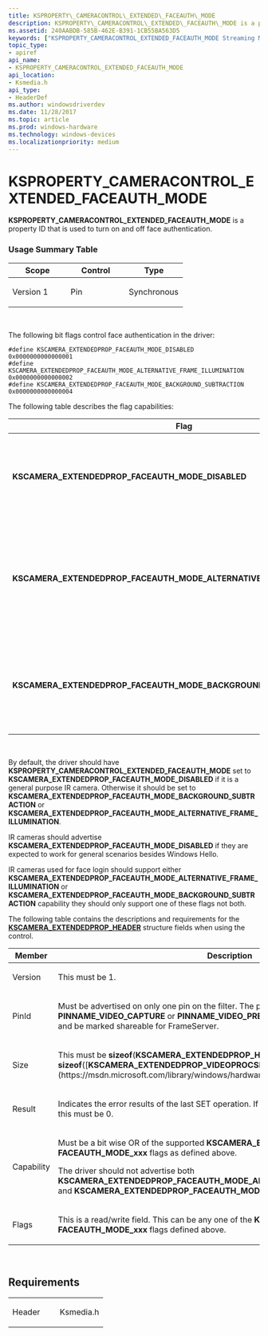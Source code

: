 ```yaml
---
title: KSPROPERTY\_CAMERACONTROL\_EXTENDED\_FACEAUTH\_MODE
description: KSPROPERTY\_CAMERACONTROL\_EXTENDED\_FACEAUTH\_MODE is a property ID that is used to turn on and off face authentication.
ms.assetid: 240AABDB-585B-462E-B391-1CB55BA563D5
keywords: ["KSPROPERTY_CAMERACONTROL_EXTENDED_FACEAUTH_MODE Streaming Media Devices"]
topic_type:
- apiref
api_name:
- KSPROPERTY_CAMERACONTROL_EXTENDED_FACEAUTH_MODE
api_location:
- Ksmedia.h
api_type:
- HeaderDef
ms.author: windowsdriverdev
ms.date: 11/28/2017
ms.topic: article
ms.prod: windows-hardware
ms.technology: windows-devices
ms.localizationpriority: medium
---
```


# KSPROPERTY\_CAMERACONTROL\_EXTENDED\_FACEAUTH\_MODE


**KSPROPERTY\_CAMERACONTROL\_EXTENDED\_FACEAUTH\_MODE** is a property ID that is used to turn on and off face authentication.

### <span id="Usage_Summary_Table"></span><span id="usage_summary_table"></span><span id="USAGE_SUMMARY_TABLE"></span>Usage Summary Table

<table>
<colgroup>
<col width="33%" />
<col width="33%" />
<col width="33%" />
</colgroup>
<thead>
<tr class="header">
<th>Scope</th>
<th>Control</th>
<th>Type</th>
</tr>
</thead>
<tbody>
<tr class="odd">
<td><p>Version 1</p></td>
<td><p>Pin</p></td>
<td><p>Synchronous</p></td>
</tr>
</tbody>
</table>

 

The following bit flags control face authentication in the driver:

``` syntax
#define KSCAMERA_EXTENDEDPROP_FACEAUTH_MODE_DISABLED                        0x0000000000000001
#define KSCAMERA_EXTENDEDPROP_FACEAUTH_MODE_ALTERNATIVE_FRAME_ILLUMINATION  0x0000000000000002
#define KSCAMERA_EXTENDEDPROP_FACEAUTH_MODE_BACKGROUND_SUBTRACTION          0x0000000000000004
```

The following table describes the flag capabilities:

<table>
<colgroup>
<col width="50%" />
<col width="50%" />
</colgroup>
<thead>
<tr class="header">
<th>Flag</th>
<th>Description</th>
</tr>
</thead>
<tbody>
<tr class="odd">
<td><p><strong>KSCAMERA_EXTENDEDPROP_FACEAUTH_MODE_DISABLED</strong></p></td>
<td><p>Optional capability.</p>
<p>When specified, the video Face authentication mode is disabled in the driver. This flag is mutually exclusive with the <strong>KSCAMERA_EXTENDEDPROP_FACEAUTH_MODE_BACKGROUND_SUBTRACTION</strong> and <strong>KSCAMERA_EXTENDEDPROP_FACEAUTH_MODE_ALTERNATIVE_FRAME_ILLUMINATION</strong> flags.</p></td>
</tr>
<tr class="even">
<td><p><strong>KSCAMERA_EXTENDEDPROP_FACEAUTH_MODE_ALTERNATIVE_FRAME_ILLUMINATION</strong></p></td>
<td><p>Mandatory capability if <strong>KSCAMERA_EXTENDEDPROP_FACEAUTH_MODE_BACKGROUND_SUBTRACTION</strong> is not supported.</p>
<p>When specified, it is mandatory to set <strong>KSCAMERA_EXTENDEDPROP_FACEAUTH_MODE_ALTERNATIVE_FRAME_ILLUMINATION</strong> on each sample as described by the frame metadata. This flag is mutually exclusive with the <strong>KSCAMERA_EXTENDEDPROP_FACEAUTH_MODE_BACKGROUND_SUBTRACTION</strong> and <strong>KSCAMERA_EXTENDEDPROP_FACEAUTH_MODE_DISABLED</strong> flags. In this mode it is expected to alternate IR strobe on/off for each frame captured.</p></td>
</tr>
<tr class="odd">
<td><p><strong>KSCAMERA_EXTENDEDPROP_FACEAUTH_MODE_BACKGROUND_SUBTRACTION</strong></p></td>
<td><p>Mandatory capability if <strong>KSCAMERA_EXTENDEDPROP_FACEAUTH_MODE_ALTERNATIVE_FRAME_ILLUMINATION</strong> is not supported.</p>
<p>This flag is mutually exclusive with the <strong>KSCAMERA_EXTENDEDPROP_FACEAUTH_MODE_ALTERNATIVE_FRAME_ILLUMINATION</strong> and <strong>KSCAMERA_EXTENDEDPROP_FACEAUTH_MODE_DISABLED</strong> flags. In this mode it is expected to create an IR image with background ambient IR light subtracted.</p></td>
</tr>
</tbody>
</table>

 

By default, the driver should have **KSPROPERTY\_CAMERACONTROL\_EXTENDED\_FACEAUTH\_MODE** set to **KSCAMERA\_EXTENDEDPROP\_FACEAUTH\_MODE\_DISABLED** if it is a general purpose IR camera. Otherwise it should be set to **KSCAMERA\_EXTENDEDPROP\_FACEAUTH\_MODE\_BACKGROUND\_SUBTRACTION** or **KSCAMERA\_EXTENDEDPROP\_FACEAUTH\_MODE\_ALTERNATIVE\_FRAME\_ILLUMINATION**.

IR cameras should advertise **KSCAMERA\_EXTENDEDPROP\_FACEAUTH\_MODE\_DISABLED** if they are expected to work for general scenarios besides Windows Hello.

IR cameras used for face login should support either **KSCAMERA\_EXTENDEDPROP\_FACEAUTH\_MODE\_ALTERNATIVE\_FRAME\_ILLUMINATION** or **KSCAMERA\_EXTENDEDPROP\_FACEAUTH\_MODE\_BACKGROUND\_SUBTRACTION** capability they should only support one of these flags not both.

The following table contains the descriptions and requirements for the [**KSCAMERA\_EXTENDEDPROP\_HEADER**](https://msdn.microsoft.com/library/windows/hardware/dn925136) structure fields when using the control.

<table>
<colgroup>
<col width="50%" />
<col width="50%" />
</colgroup>
<thead>
<tr class="header">
<th>Member</th>
<th>Description</th>
</tr>
</thead>
<tbody>
<tr class="odd">
<td><p>Version</p></td>
<td><p>This must be 1.</p></td>
</tr>
<tr class="even">
<td><p>PinId</p></td>
<td><p>Must be advertised on only one pin on the filter. The pin must be type <strong>PINNAME_VIDEO_CAPTURE</strong> or <strong>PINNAME_VIDEO_PREVIEW</strong>, must produce IR sensor data, and be marked shareable for FrameServer.</p></td>
</tr>
<tr class="odd">
<td><p>Size</p></td>
<td><p>This must be <strong>sizeof</strong>(<strong>KSCAMERA_EXTENDEDPROP_HEADER</strong>) + <strong>sizeof</strong>([<strong>KSCAMERA_EXTENDEDPROP_VIDEOPROCSETTING</strong>](https://msdn.microsoft.com/library/windows/hardware/dn567566)).</p></td>
</tr>
<tr class="even">
<td><p>Result</p></td>
<td><p>Indicates the error results of the last SET operation. If no SET operation has taken place, this must be 0.</p></td>
</tr>
<tr class="odd">
<td><p>Capability</p></td>
<td><p>Must be a bit wise OR of the supported <strong>KSCAMERA_EXTENDEDPROP_ FACEAUTH_MODE_xxx</strong> flags as defined above.</p>
<p>The driver should not advertise both <strong>KSCAMERA_EXTENDEDPROP_FACEAUTH_MODE_ALTERNATIVE_FRAME_ILLUMINATION</strong> and <strong>KSCAMERA_EXTENDEDPROP_FACEAUTH_MODE_BACKGROUND_SUBTRACTION</strong></p></td>
</tr>
<tr class="even">
<td><p>Flags</p></td>
<td><p>This is a read/write field. This can be any one of the <strong>KSCAMERA_EXTENDEDPROP_ FACEAUTH_MODE_xxx</strong> flags defined above.</p></td>
</tr>
</tbody>
</table>

 

Requirements
------------

<table>
<colgroup>
<col width="50%" />
<col width="50%" />
</colgroup>
<tbody>
<tr class="odd">
<td><p>Header</p></td>
<td>Ksmedia.h</td>
</tr>
</tbody>
</table>

 

 





